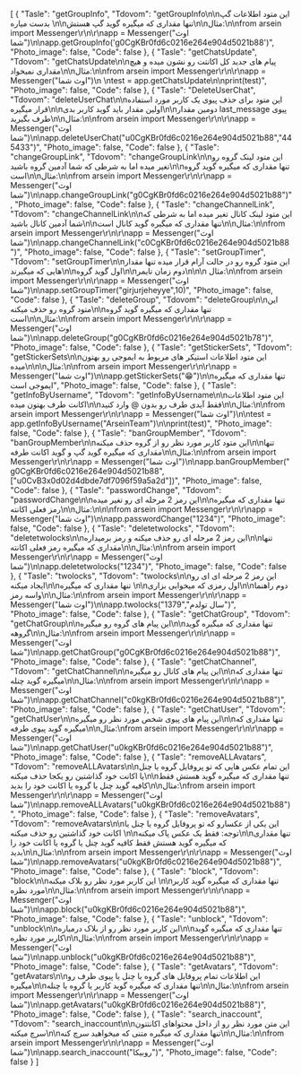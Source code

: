 [
  {
    "Tasle": "getGroupInfo",
    "Tdovom": "getGroupInfo\n\nاین متود اطلاعات گپ بدست میاره \n\nتنها مقداری که میگیره گوید گپ هستش\n\nمثال:\n\nfrom arsein import Messenger\r\n\r\napp = Messenger(\"اوث شما\")\n\napp.getGroupInfo('g0CgKBr0fd6c0216e264e904d5021b88')",
    "Photo_image": false,
    "Code": false
  },
  {
    "Tasle": "getChatsUpdate",
    "Tdovom": "getChatsUpdate\n\nپیام های جدید کل اکانتت رو نشون میده و هیچ مقداری نمیخواد\n\nمثال:\n\nfrom arsein import Messenger\r\n\r\napp = Messenger(\"اوث شما\")\n \ntest = app.getChatsUpdate\n\nprint(test)",
    "Photo_image": false,
    "Code": false
  },
  {
    "Tasle": "DeleteUserChat",
    "Tdovom": "deleteUserChat\n\nاین متود برای حذف پیوی یک کاربر مورد استفاده قرار میگیره\n\nاولین مقدار باید گوید کاربر بدی\n\nدومین مقدار last_message پیوی طرف بگیرید\n\nمثال:\n\nfrom arsein import Messenger\r\n\r\napp = Messenger(\"اوث شما\")\n\napp.deleteUserChat(\"u0CgKBr0fd6c0216e264e904d5021b88\",\"445433\")",
    "Photo_image": false,
    "Code": false
  },
  {
    "Tasle": "changeGroupLink",
    "Tdovom": "changeGroupLink\n\nاین متود لینک گروه رو تغیر میده اما به شرطی که شما آدمین گروه باشید\n\nتنها مقداری که میگیره گوید گروه است\n\nمثال:\n\nfrom arsein import Messenger\r\n\r\napp = Messenger(\"اوث شما\")\n\napp.changeGroupLink(\"g0CgKBr0fd6c0216e264e904d5021b88\")",
    "Photo_image": false,
    "Code": false
  },
  {
    "Tasle": "changeChannelLink",
    "Tdovom": "changeChannelLink\n\nاین متود لینک کانال تغیر میده اما به شرطی که شما آدمین کانال باشید\n\nتنها مقداری که میگیره گوید کانال است\n\nمثال:\n\nfrom arsein import Messenger\r\n\r\napp = Messenger(\"اوث شما\")\n\napp.changeChannelLink(\"c0CgKBr0fd6c0216e264e904d5021b88\")",
    "Photo_image": false,
    "Code": false
  },
  {
    "Tasle": "setGroupTimer",
    "Tdovom": "setGroupTimer\n\nاین متود گروه رو در حالت آرام قرار میده تنها مقدار هایی که میگیرند\n\nاول گوید گروه\n\nدوم زمان تایمر\n\n\n مثال:\n\nfrom arsein import Messenger\r\n\r\napp = Messenger(\"اوث شما\")\n\napp.setGroupTimer(\"girjurjeheyye\",10)",
    "Photo_image": false,
    "Code": false
  },
  {
    "Tasle": "deleteGroup",
    "Tdovom": "deleteGroup\n\nاین متود گروه رو حذف میکنه\n\nتنها مقداری که میگیره گوید گروه است\n\nمثال:\n\nfrom arsein import Messenger\r\n\r\napp = Messenger(\"اوث شما\")\n\napp.deleteGroup(\"g0CgKBr0fd6c0216e264e904d5021b78\")",
    "Photo_image": false,
    "Code": false
  },
  {
    "Tasle": "getStickerSets",
    "Tdovom": "getStickerSets\n\nاین متود اطلاعات استیکر های مربوط به ایموجی رو بهتون میده\n\n\nمثال:\n\nfrom arsein import Messenger\r\n\r\napp = Messenger(\"اوث شما\")\n\napp.getStickerSets(\"😁\")\n\nتنها مقداری که میگیره ایموجی است",
    "Photo_image": false,
    "Code": false
  },
  {
    "Tasle": "getInfoByUsername",
    "Tdovom": "getInfoByUsername\n\nاین متود اطلاعات اکانت طرف بهتون میده\n\nفقط آیدی طرف رو بدون @ وارد کنید\n\nمثال:\n\nfrom arsein import Messenger\r\n\r\napp = Messenger(\"اوث شما\")\n\ntest = app.getInfoByUsername(\"ArseinTeam\")\n\nprint(test)",
    "Photo_image": false,
    "Code": false
  },
  {
    "Tasle": "banGroupMember",
    "Tdovom": "banGroupMember\n\nاین متود کاربر مورد نظر رو از گروه حذف میکنه\n\nتنها مقداری که میگیره گوید گپ و گوید اکانت طرفه\n\nمثال:\n\nfrom arsein import Messenger\r\n\r\napp = Messenger(\"اوث شما\")\n\napp.banGroupMember(\" g0CgKBr0fd6c0216e264e904d5021b88\", [\"u0CvB3x0d02d4dbde7df7096f59a5a2d\"])",
    "Photo_image": false,
    "Code": false
  },
  {
    "Tasle": "passwordChange",
    "Tdovom": "passwordChange\n\nاین رمز 2 مرحله ای رو تغیر میده\n\nتنها مقداری که میگیره رمز فعلی اکانته\n\nمثال:\n\n\nfrom arsein import Messenger\r\n\r\napp = Messenger(\"اوث شما\")\n\napp.passwordChange(\"1234\")",
    "Photo_image": false,
    "Code": false
  },
  {
    "Tasle": "deletetwolocks",
    "Tdovom": "deletetwolocks\n\nاین رمز 2 مرحله ای رو حذف میکنه و رمز برمیداره\n\nتنها مقداری که میگیره رمز فعلی اکانته\n\nمثال:\n\nfrom arsein import Messenger\r\n\r\napp = Messenger(\"اوث شما\")\n\napp.deletetwolocks(\"1234\")",
    "Photo_image": false,
    "Code": false
  },
  {
    "Tasle": "twolocks",
    "Tdovom": "twolocks\n\nاین رمز 2 مرحله ای ای رو ایجاد میکنه\n\nتنها مقداری که میگیره  \n\nاول رمزی که میخوایی بزاری\n\nدوم راهنما واسه رمز\n\nمثال:\n\nfrom arsein import Messenger\r\n\r\napp = Messenger(\"اوث شما\")\n\napp.twolocks(\"1379\",\"سال تولدم\")",
    "Photo_image": false,
    "Code": false
  },
  {
    "Tasle": "getChatGroup",
    "Tdovom": "getChatGroup\n\nاین پیام های گروه رو میگیره\n\nتنها مقداری که میگیره گوید گروهه\n\nمثال:\n\nfrom arsein import Messenger\r\n\r\napp = Messenger(\"اوث شما\")\n\napp.getChatGroup(\"g0CgKBr0fd6c0216e264e904d5021b88\")",
    "Photo_image": false,
    "Code": false
  },
  {
    "Tasle": "getChatChannel",
    "Tdovom": "getChatChannel\n\nاین پیام های کانال رو میگیره\n\nتنها مقداری که میگیره گوید چنله\n\nمثال:\n\nfrom arsein import Messenger\r\n\r\napp = Messenger(\"اوث شما\")\n\napp.getChatChannel(\"c0kgKBr0fd6c0216e264e904d5021b88\")",
    "Photo_image": false,
    "Code": false
  },
  {
    "Tasle": "getChatUser",
    "Tdovom": "getChatUser\n\nاین پیام های پیوی شخص مورد نظر رو میگیره\n\nتنها مقداری که میگیره گوید پیوی طرفه\n\nمثال:\nfrom arsein import Messenger\r\n\r\napp = Messenger(\"اوث شما\")\n\napp.getChatUser(\"u0kgKBr0fd6c0216e264e904d5021b88\")",
    "Photo_image": false,
    "Code": false
  },
  {
    "Tasle": "removeALLAvatars",
    "Tdovom": "removeALLAvatars\n\nاین تمام عکس هایی که تو پروفایل گروه یا چنل یا اکانت خود گذاشتین رو یکجا حذف میکنه\n\nتنها مقداری که میگیره گوید هستش فقط کافیه گوید چنل یا گروه یا اکانت خود را بدید\n\nمثال:\nfrom arsein import Messenger\r\n\r\napp = Messenger(\"اوث شما\")\n\napp.removeALLAvatars(\"u0kgKBr0fd6c0216e264e904d5021b88\")",
    "Photo_image": false,
    "Code": false
  },
  {
    "Tasle": "removeAvatars",
    "Tdovom": "removeAvatars\n\nاین یکی از عکسارو  که تو پروفایل گروه یا چنل یا اکانت خود گذاشتین رو حذف میکنه \n\nتوجه: فقط یک عکس پاک میکنه\n\nتنها مقداری که میگیره گوید هستش فقط کافیه گوید چنل یا گروه یا اکانت خود را بدید\n\nمثال:\n\nfrom arsein import Messenger\r\n\r\napp = Messenger(\"اوث شما\")\n\napp.removeAvatars(\"u0kgKBr0fd6c0216e264e904d5021b88\")",
    "Photo_image": false,
    "Code": false
  },
  {
    "Tasle": "block",
    "Tdovom": "block\n\nاین کاربر مورد نظر رو بلاک میکنه \n\nتنها مقداری که میگیره گوید کاربر مورد نظره\n\nمثال:\n\nfrom arsein import Messenger\r\n\r\napp = Messenger(\"اوث شما\")\n\napp.block(\"u0kgKBr0fd6c0216e264e904d5021b88\")",
    "Photo_image": false,
    "Code": false
  },
  {
    "Tasle": "unblock",
    "Tdovom": "unblock\n\nاین کاربر مورد نظر رو از بلاک درمیاره\n\nتنها مقداری که میگیره گوید کاربر مورد نظره\n\nمثال:\n\nfrom arsein import Messenger\r\n\r\napp = Messenger(\"اوث شما\")\n\napp.unblock(\"u0kgKBr0fd6c0216e264e904d5021b88\")",
    "Photo_image": false,
    "Code": false
  },
  {
    "Tasle": "getAvatars",
    "Tdovom": "getAvatars\n\nاین اطلاعات تمام پروفایل های گروه یا چنل یا پیوی طرف رو میگیره\n\nتنها مقداری که میگیره گوید کاربر یا گروه یا چنله\n\nمثال:\n\nfrom arsein import Messenger\r\n\r\napp = Messenger(\"اوث شما\")\n\napp.getAvatars(\"u0kgKBr0fd6c0216e264e904d5021b88\")",
    "Photo_image": false,
    "Code": false
  },
  {
    "Tasle": "search_inaccount",
    "Tdovom": "search_inaccount\n\nاین متن مورد نظر رو از داخل محتواهای اکانتتون سرچ میکنه\n\nتنها مقداری که میگیره متنی که میخواهید سرچ کنه\n\nمثال:\n\nfrom arsein import Messenger\r\n\r\napp = Messenger(\"اوث شما\")\n\napp.search_inaccount(\"روبیکا\")",
    "Photo_image": false,
    "Code": false
  }
]
